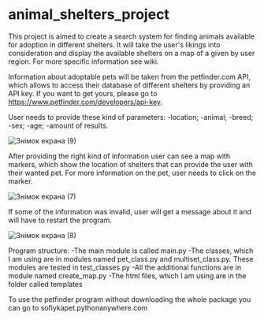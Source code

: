 # animal_shelters_project

This project is aimed to create a search system for finding animals available for adoption in different shelters. It will take the user's likings into consideration and display the available shelters on a map of a given by user region. For more specific information see wiki.

Information about adoptable pets will be taken from the petfinder.com API, which allows to access their database of different shelters by providing an API key. If you want to get yours, please go to https://www.petfinder.com/developers/api-key.

User needs to provide these kind of parameters:
-location;
-animal;
-breed;
-sex;
-age;
-amount of results.

![Знімок екрана (9)](https://user-images.githubusercontent.com/47388433/57974703-61552900-79c5-11e9-92ed-6ff7d0f67cbb.png)

After providing the right kind of information user can see a map with markers, which show the location of shelters that can provide the user with their wanted pet.
For more information on the pet, user needs to click on the marker.

![Знімок екрана (7)](https://user-images.githubusercontent.com/47388433/57974738-d4f73600-79c5-11e9-8086-ec8101b1b049.png)


If some of the information was invalid, user will get a message about it and will have to restart the program.

![Знімок екрана (8)](https://user-images.githubusercontent.com/47388433/57974727-c3ae2980-79c5-11e9-8fa6-092bc4427b40.png)


Program structure:
-The main module is called main.py
-The classes, which I am using are in modules named pet_class.py and multiset_class.py. These modules are tested in test_classes.py
-All the additional functions are in module named create_map.py
-The html files, which I am using are in the folder called templates

To use the petfinder program without downloading the whole package you can go to sofiykapet.pythonanywhere.com
